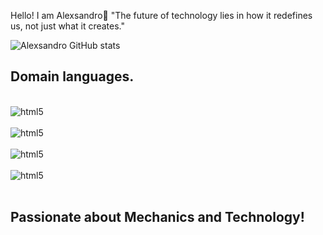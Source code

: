 Hello! I am Alexsandro👋 
"The future of technology lies in how it redefines us, not just what it creates."



![Alexsandro GitHub stats](https://github-readme-stats.vercel.app/api?username=alexsandro-alt&show_icons=true&theme=dark) 

## Domain languages.

<div style="display: inline_block"><br/>
  <img olign= "center" alt="html5" src="https://img.shields.io/badge/HTML5-E34F26?style=for-the-badge&logo=html5&logoColor=white" />
  </div>
  
<div style="display: inline_block"><br/>
  <img olign= "center" alt="html5" src="https://img.shields.io/badge/CSS-239120?&style=for-the-badge&logo=css3&logoColor=white" />
  </div>  

<div style="display: inline_block"><br/>
  <img olign= "center" alt="html5" src="https://img.shields.io/badge/JavaScript-F7DF1E?style=for-the-badge&logo=javascript&logoColor=black" />
  </div>  

 <div style="display: inline_block"><br/>
  <img olign= "center" alt="html5" src="https://img.shields.io/badge/Python-14354C?style=for-the-badge&logo=python&logoColor=white" />
  </div><br/>

## Passionate about Mechanics and Technology!
